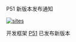 ﻿P51 新版本发布通知

[![sites](http://182.61.61.133/link/resources/OSQ.png)](http://www.OS-Q.com)

开发框架 [P51](https://github.com/OS-Q/P51) 已发布新版本


